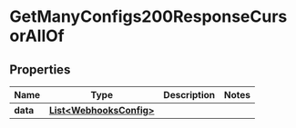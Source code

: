 

# GetManyConfigs200ResponseCursorAllOf


## Properties

| Name | Type | Description | Notes |
|------------ | ------------- | ------------- | -------------|
|**data** | [**List&lt;WebhooksConfig&gt;**](WebhooksConfig.md) |  |  |



